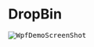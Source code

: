 # DropBin

<kbd>![WpfDemoScreenShot](https://user-images.githubusercontent.com/65626254/172619877-d9d74e65-5d6e-4155-95e2-da11668ea757.png)</kbd>
